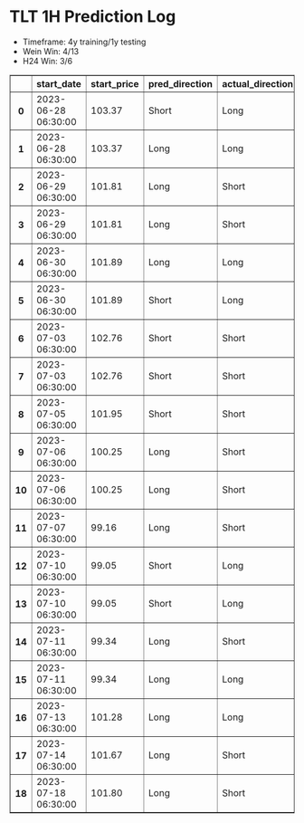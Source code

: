 <h1>TLT 1H Prediction Log</h1>

* Timeframe: 4y training/1y testing
* Wein Win: 4/13
* H24  Win: 3/6
<table border="1" class="dataframe">
  <thead>
    <tr style="text-align: right;">
      <th></th>
      <th>start_date</th>
      <th>start_price</th>
      <th>pred_direction</th>
      <th>actual_direction</th>
      <th>end_date</th>
      <th>end_price</th>
      <th>difference</th>
      <th>model_type</th>
    </tr>
  </thead>
  <tbody>
    <tr>
      <th>0</th>
      <td>2023-06-28 06:30:00</td>
      <td>103.37</td>
      <td>Short</td>
      <td>Long</td>
      <td>2023-06-28 12:00:00</td>
      <td>103.63</td>
      <td>0.26</td>
      <td>Wein</td>
    </tr>
    <tr>
      <th>1</th>
      <td>2023-06-28 06:30:00</td>
      <td>103.37</td>
      <td>Long</td>
      <td>Long</td>
      <td>2023-06-28 12:00:00</td>
      <td>103.63</td>
      <td>0.26</td>
      <td>H24</td>
    </tr>
    <tr>
      <th>2</th>
      <td>2023-06-29 06:30:00</td>
      <td>101.81</td>
      <td>Long</td>
      <td>Short</td>
      <td>2023-06-29 12:00:00</td>
      <td>101.74</td>
      <td>-0.07</td>
      <td>H24</td>
    </tr>
    <tr>
      <th>3</th>
      <td>2023-06-29 06:30:00</td>
      <td>101.81</td>
      <td>Long</td>
      <td>Short</td>
      <td>2023-06-29 12:00:00</td>
      <td>101.74</td>
      <td>-0.07</td>
      <td>Wein</td>
    </tr>
    <tr>
      <th>4</th>
      <td>2023-06-30 06:30:00</td>
      <td>101.89</td>
      <td>Long</td>
      <td>Long</td>
      <td>2023-06-30 12:00:00</td>
      <td>102.94</td>
      <td>1.05</td>
      <td>Wein</td>
    </tr>
    <tr>
      <th>5</th>
      <td>2023-06-30 06:30:00</td>
      <td>101.89</td>
      <td>Short</td>
      <td>Long</td>
      <td>2023-06-30 12:00:00</td>
      <td>102.94</td>
      <td>1.05</td>
      <td>H24</td>
    </tr>
    <tr>
      <th>6</th>
      <td>2023-07-03 06:30:00</td>
      <td>102.76</td>
      <td>Short</td>
      <td>Short</td>
      <td>2023-07-03 12:00:00</td>
      <td>102.09</td>
      <td>-0.67</td>
      <td>H24</td>
    </tr>
    <tr>
      <th>7</th>
      <td>2023-07-03 06:30:00</td>
      <td>102.76</td>
      <td>Short</td>
      <td>Short</td>
      <td>2023-07-03 12:00:00</td>
      <td>102.09</td>
      <td>-0.67</td>
      <td>Wein</td>
    </tr>
    <tr>
      <th>8</th>
      <td>2023-07-05 06:30:00</td>
      <td>101.95</td>
      <td>Short</td>
      <td>Short</td>
      <td>2023-07-05 10:00:00</td>
      <td>101.02</td>
      <td>-0.93</td>
      <td>H24</td>
    </tr>
    <tr>
      <th>9</th>
      <td>2023-07-06 06:30:00</td>
      <td>100.25</td>
      <td>Long</td>
      <td>Short</td>
      <td>2023-07-06 07:00:00</td>
      <td>100.01</td>
      <td>-0.24</td>
      <td>H24</td>
    </tr>
    <tr>
      <th>10</th>
      <td>2023-07-06 06:30:00</td>
      <td>100.25</td>
      <td>Long</td>
      <td>Short</td>
      <td>2023-07-06 12:00:00</td>
      <td>99.68</td>
      <td>-0.57</td>
      <td>Wein</td>
    </tr>
    <tr>
      <th>11</th>
      <td>2023-07-07 06:30:00</td>
      <td>99.16</td>
      <td>Long</td>
      <td>Short</td>
      <td>2023-07-07 07:00:00</td>
      <td>99.09</td>
      <td>-0.07</td>
      <td>Wein</td>
    </tr>
    <tr>
      <th>12</th>
      <td>2023-07-10 06:30:00</td>
      <td>99.05</td>
      <td>Short</td>
      <td>Long</td>
      <td>2023-07-10 07:00:00</td>
      <td>99.10</td>
      <td>0.05</td>
      <td>Wein</td>
    </tr>
    <tr>
      <th>13</th>
      <td>2023-07-10 06:30:00</td>
      <td>99.05</td>
      <td>Short</td>
      <td>Long</td>
      <td>2023-07-10 07:00:00</td>
      <td>99.10</td>
      <td>0.05</td>
      <td>Wein</td>
    </tr>
    <tr>
      <th>14</th>
      <td>2023-07-11 06:30:00</td>
      <td>99.34</td>
      <td>Long</td>
      <td>Short</td>
      <td>2023-07-11 07:00:00</td>
      <td>99.34</td>
      <td>0.00</td>
      <td>Wein</td>
    </tr>
    <tr>
      <th>15</th>
      <td>2023-07-11 06:30:00</td>
      <td>99.34</td>
      <td>Long</td>
      <td>Long</td>
      <td>2023-07-11 12:00:00</td>
      <td>99.57</td>
      <td>0.23</td>
      <td>Wein</td>
    </tr>
    <tr>
      <th>16</th>
      <td>2023-07-13 06:30:00</td>
      <td>101.28</td>
      <td>Long</td>
      <td>Long</td>
      <td>2023-07-13 12:00:00</td>
      <td>101.81</td>
      <td>0.53</td>
      <td>Wein</td>
    </tr>
    <tr>
      <th>17</th>
      <td>2023-07-14 06:30:00</td>
      <td>101.67</td>
      <td>Long</td>
      <td>Short</td>
      <td>2023-07-14 12:00:00</td>
      <td>101.33</td>
      <td>-0.34</td>
      <td>Wein</td>
    </tr>
    <tr>
      <th>18</th>
      <td>2023-07-18 06:30:00</td>
      <td>101.80</td>
      <td>Long</td>
      <td>Short</td>
      <td>2023-07-18 12:00:00</td>
      <td>101.74</td>
      <td>-0.06</td>
      <td>Wein</td>
    </tr>
  </tbody>
</table>